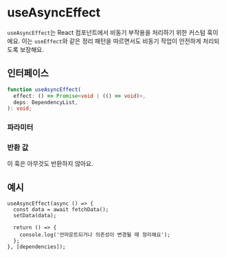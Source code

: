 # useAsyncEffect

`useAsyncEffect`는 React 컴포넌트에서 비동기 부작용을 처리하기 위한 커스텀 훅이에요. 이는 `useEffect`와 같은 정리 패턴을 따르면서도 비동기 작업이 안전하게 처리되도록 보장해요.

## 인터페이스
```ts
function useAsyncEffect(
  effect: () => Promise<void | (() => void)>,
  deps: DependencyList,
): void;

```

### 파라미터

<Interface
  required
  name="effect"
  type="() => Promise<void | (() => void)>"
  description="<code>useEffect</code> 패턴에서 실행되는 비동기 함수예요. 이 함수는 선택적으로 정리 함수를 반환할 수 있어요."
/>

<Interface
  name="deps"
  type="DependencyList"
  description="의존성 배열이에요. 이 배열의 값이 변경될 때마다 effect가 다시 실행돼요. 이 파라미터를 생략하면 컴포넌트가 마운트될 때 한 번만 실행돼요."
/>

### 반환 값

이 훅은 아무것도 반환하지 않아요.

## 예시

```tsx
useAsyncEffect(async () => {
  const data = await fetchData();
  setData(data);

  return () => {
    console.log('언마운트되거나 의존성이 변경될 때 정리해요');
  };
}, [dependencies]);
```  
